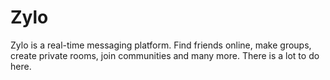 # Zylo
Zylo is a real-time messaging platform.
Find friends online, make groups, create private rooms, join communities and many more.
There is a lot to do here.
